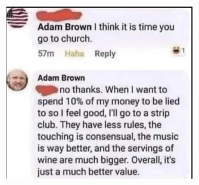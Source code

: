 ![churchclub](https://raw.githubusercontent.com/muneer78/muneer78.github.io/master/images/stripclub.jpg)